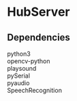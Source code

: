 # HubServer

## Dependencies
python3  
opencv-python  
playsound  
pySerial  
pyaudio  
SpeechRecognition  
